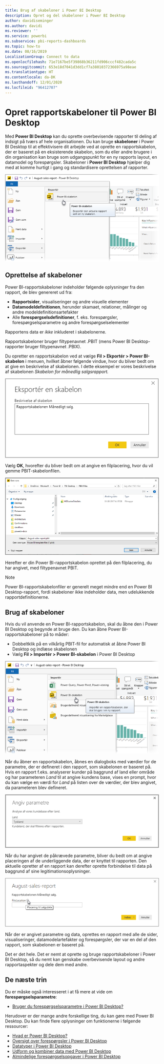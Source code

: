 ```yaml
---
title: Brug af skabeloner i Power BI Desktop
description: Opret og del skabeloner i Power BI Desktop
author: davidiseminger
ms.author: davidi
ms.reviewer: ''
ms.service: powerbi
ms.subservice: pbi-reports-dashboards
ms.topic: how-to
ms.date: 08/16/2019
LocalizationGroup: Connect to data
ms.openlocfilehash: 71e7167be5f39868b36211fd906cccf482cada5c
ms.sourcegitcommit: 653e18d7041d3dd1cf7a38010372366975a98eae
ms.translationtype: HT
ms.contentlocale: da-DK
ms.lasthandoff: 12/01/2020
ms.locfileid: "96412707"
---
```

# <a name="create-report-templates-for-power-bi-desktop"></a>Opret rapportskabeloner til Power BI Desktop

Med **Power BI Desktop** kan du oprette overbevisende rapporter til deling af indsigt på tværs af hele organisationen. Du kan bruge **skabeloner** i Power BI Desktop til at effektivisere dit arbejde ved at oprette en rapportskabelon, der er baseret på en eksisterende skabelon, som du eller andre brugere i din organisation kan bruge som udgangspunkt for en ny rapports layout, en datamodel og forespørgsler. Skabeloner i **Power BI Desktop** hjælper dig med at komme hurtigt i gang og standardisere oprettelsen af rapporter.

![Eksportér rapport som en skabelon](media/desktop-templates/desktop-templates-01.png)

## <a name="creating-templates"></a>Oprettelse af skabeloner

Power BI-rapportskabeloner indeholder følgende oplysninger fra den rapport, de blev genereret ud fra:

* **Rapportsider**, visualiseringer og andre visuelle elementer
* **Datamodeldefinitionen**, herunder skamaet, relationer, målinger og andre modeldefinitionsartefakter
* Alle **forespørgselsdefinitioner**, f. eks. forespørgsler, forespørgselsparametre og andre forespørgselselementer

Rapportens data er *ikke* inkluderet i skabelonerne. 

Rapportskabeloner bruger filtypenavnet .PBIT (mens Power BI Desktop-rapporter bruger filtypenavnet .PBIX). 

Du opretter en rapportskabelon ved at vælge **Fil > Ekportér > Power BI-skabelon** i menuen, hvilket åbner følgende vindue, hvor du bliver bedt om at give en beskrivelse af skabelonen. I dette eksempel er vores beskrivelse af skabelonen *Skabelon for månedlig salgsrapport.*

![Dialogboks til beskrivelse af skabelon](media/desktop-templates/desktop-templates-02.png)

Vælg **OK**, hvorefter du bliver bedt om at angive en filplacering, hvor du vil gemme PBIT-skabelonfilen.

![Skabelonplacering](media/desktop-templates/desktop-templates-03.png)

Herefter er din Power BI-rapportskabelon oprettet på den filplacering, du har angivet, med filtypenavnet PBIT.

> [!NOTE]
> Power BI-rapportskabelonfiler er generelt meget mindre end en Power BI Desktop-rapport, fordi skabeloner ikke indeholder data, men udelukkende rapportdefinitionerne. 

## <a name="using-templates"></a>Brug af skabeloner

Hvis du vil anvende en Power BI-rapportskabelon, skal du åbne den i Power BI Desktop og begynde at bruge den. Du kan åbne Power BI-rapportskabeloner på to måder:

* Dobbeltklik på en vilkårlig PBIT-fil for automatisk at åbne Power BI Desktop og indlæse skabelonen
* Vælg **Fil > Importér > Power BI-skabelon** i Power BI Desktop

![Importér en skabelon](media/desktop-templates/desktop-templates-04.png)

Når du åbner en rapportskabelon, åbnes en dialogboks med værdier for de parametre, der er defineret i den rapport, som skabelonen er baseret på. Hvis en rapport f.eks. analyserer kunder på baggrund af land eller område og har parameteren *Land* til at angive kundens base, vises en prompt, hvor du kan vælge en værdi for *Land* på listen over de værdier, der blev angivet, da parameteren blev defineret. 

![Angiv parametre for en skabelon](media/desktop-templates/desktop-templates-05a.png)

Når du har angivet de påkrævede parametre, bliver du bedt om at angive placeringen af de underliggende data, der er knyttet til rapporten. Den aktuelle opretter af en rapport kan derefter oprette forbindelse til data på baggrund af sine legitimationsoplysninger.

![Angiv dataplacering for en skabelon](media/desktop-templates/desktop-templates-05.png)

Når der er angivet parametre og data, oprettes en rapport med alle de sider, visualiseringer, datamodelartefakter og forespørgsler, der var en del af den rapport, som skabelonen er baseret på. 

Det er det hele. Det er nemt at oprette og bruge rapportskabeloner i Power BI Desktop, så du nemt kan genskabe overbevisende layout og andre rapportaspekter og dele dem med andre.

## <a name="next-steps"></a>De næste trin
Du er måske også interesseret i at få mere at vide om **forespørgselsparametre**:
* [Bruger du forespørgselsparametre i Power BI Desktop?](/power-query/power-query-query-parameters)

Herudover er der mange andre forskellige ting, du kan gøre med Power BI Desktop. Du kan finde flere oplysninger om funktionerne i følgende ressourcer:

* [Hvad er Power BI Desktop?](../fundamentals/desktop-what-is-desktop.md)
* [Oversigt over forespørgsler i Power BI Desktop](../transform-model/desktop-query-overview.md)
* [Datatyper i Power BI Desktop](../connect-data/desktop-data-types.md)
* [Udform og kombiner data med Power BI Desktop](../connect-data/desktop-shape-and-combine-data.md)
* [Almindelige forespørgselsopgaver i Power BI Desktop](../transform-model/desktop-common-query-tasks.md)